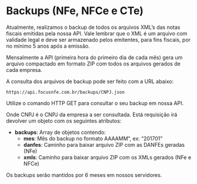 # Backups (NFe, NFCe e CTe)

Atualmente, realizamos o backup de todos os arquivos XML’s das notas fiscais emitidas pela nossa API. Vale lembrar que o XML é um arquivo com validade legal e deve ser armazenado pelos emitentes, para fins fiscais, por no mínimo 5 anos após a emissão.

Mensalmente a API (primeira hora do primeiro dia de cada mês) gera um arquivo compactado em formato ZIP com todos os arquivos gerados de cada empresa.

A consulta dos arquivos de backup pode ser feito com a URL abaixo:

`https://api.focusnfe.com.br/backups/CNPJ.json`

Utilize o comando HTTP GET para consultar o seu backup em nossa API.

Onde CNPJ é o CNPJ da empresa a ser consultada. Está requisição irá devolver um objeto com os seguintes atributos:

* <strong>backups</strong>: Array de objetos contendo:
   * <strong>mes</strong>: Mês do backup no formato AAAAMM”, ex: “201701”
   * <strong>danfes</strong>: Caminho para baixar arquivo ZIP com as DANFEs geradas (NFe)
   * <strong>xmls</strong>: Caminho para baixar arquivo ZIP com os XMLs gerados (NFe e NFCe)

Os backups serão mantidos por 6 meses em nossos servidores.
